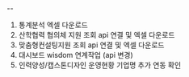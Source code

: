 
-- 

1. 통계분석 엑셀 다운로드
2. 산학협력 협의체 지원 조회 api 연결 및 엑셀 다운로드
3. 맞춤형컨설팅지원 조회 api 연결 및 엑셀 다운로드
4. 대시보드 wisdom 연계작업 (api 변경)
5. 인력양성/캡스톤디자인 운영현황 기업명 추가 연동 확인
